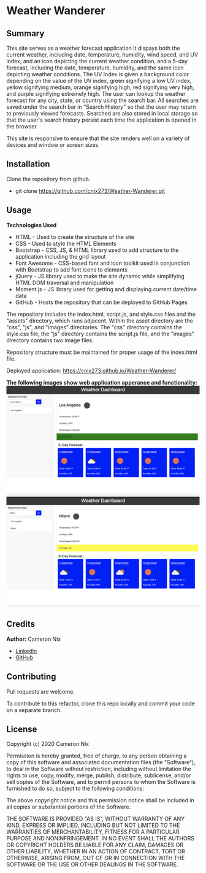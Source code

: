 # Weather Wanderer

## Summary

This site serves as a weather forecast application It dispays both the current weather, including date, temperature, humidity, wind speed, and UV index, and an icon depicting the current weather condition, and a 5-day forecast, including the date, temperature, humidity, and the same icon depicting weather conditions. The UV Index is given a background color depending on the value of the UV index, green signifying a low UV index, yellow signifying medium, orange signifying high, red signifying very high, and purple signifying extremely high. The user can lookup the weather forecast for any city, state, or country using the search bar. All searches are saved under the search bar in "Search History" so that the user may return to previously viewed forecasts. Searched are also stored in local storage so that the user's search history persist each time the application is opened in the browser.

This site is responsive to ensure that the site renders well on a variety of devices and window or screen sizes.

## Installation

Clone the repository from github.

* git clone https://github.com/cnix273/Weather-Wanderer.git

## Usage

**Technologies Used**
* HTML - Used to create the structure of the site
* CSS - Used to style the HTML Elements
* Bootstrap - CSS, JS, & HTML library used to add structure to the application including the grid layout
* Font Awesome - CSS-based font and icon toolkit used in conjunction with Bootstrap to add font icons to elements
* jQuery - JS library used to make the site dynamic while simplifying HTML DOM traversal and manipulation
* Moment.js - JS library used for getting and displaying current date/time data
* GitHub - Hosts the repository that can be deployed to GitHub Pages

The repository includes the index.html, script.js, and style.css files and the "assets" directory, which runs adjacent. Within the asset directory are the "css", "js", and "images" directories. The "css" directory contains the style.css file, the "js" directory contains the script.js file, and the "images" directory contains two image files.

Repository structure must be maintained for proper usage of the index.html file.

Deployed application: https://cnix273.github.io/Weather-Wanderer/

**The following images show web application apperance and functionality:**
![Site Appearance 1](https://github.com/cnix273/Weather-Wanderer/blob/main/assets/images/Screenshot1.png)
![Site Appearance 2](https://github.com/cnix273/Weather-Wanderer/blob/main/assets/images/Screenshot2.png)

## Credits

**Author:** Cameron Nix
* [LinkedIn](https://www.linkedin.com/in/cameron-nix-a74aa1109/)
* [GitHub](https://github.com/cnix273)

## Contributing

Pull requests are welcome.

To contribute to this refactor, clone this repo locally and commit your code on a separate branch.

## License

Copyright (c) 2020 Cameron Nix

Permission is hereby granted, free of charge, to any person obtaining a copy
of this software and associated documentation files (the "Software"), to deal
in the Software without restriction, including without limitation the rights
to use, copy, modify, merge, publish, distribute, sublicense, and/or sell
copies of the Software, and to permit persons to whom the Software is
furnished to do so, subject to the following conditions:

The above copyright notice and this permission notice shall be included in all
copies or substantial portions of the Software.

THE SOFTWARE IS PROVIDED "AS IS", WITHOUT WARRANTY OF ANY KIND, EXPRESS OR
IMPLIED, INCLUDING BUT NOT LIMITED TO THE WARRANTIES OF MERCHANTABILITY,
FITNESS FOR A PARTICULAR PURPOSE AND NONINFRINGEMENT. IN NO EVENT SHALL THE
AUTHORS OR COPYRIGHT HOLDERS BE LIABLE FOR ANY CLAIM, DAMAGES OR OTHER
LIABILITY, WHETHER IN AN ACTION OF CONTRACT, TORT OR OTHERWISE, ARISING FROM,
OUT OF OR IN CONNECTION WITH THE SOFTWARE OR THE USE OR OTHER DEALINGS IN THE
SOFTWARE.